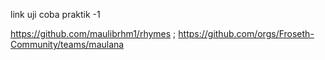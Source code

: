 link uji coba praktik -1

https://github.com/maulibrhm1/rhymes ;
https://github.com/orgs/Froseth-Community/teams/maulana


